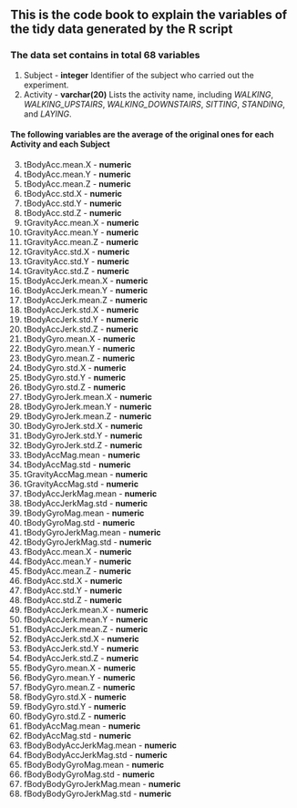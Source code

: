 ## This is the code book to explain the variables of the tidy data generated by the R script

### The data set contains in total 68 variables
1. Subject - **integer** Identifier of the subject who carried out the experiment. 
2. Activity - **varchar(20)** Lists the activity name, including *WALKING*, *WALKING_UPSTAIRS*, *WALKING_DOWNSTAIRS*, *SITTING*, *STANDING*, and *LAYING*.
#### The following variables are the average of the original ones for each Activity and each Subject

3. tBodyAcc.mean.X - **numeric**
4. tBodyAcc.mean.Y - **numeric**
5. tBodyAcc.mean.Z - **numeric**
6. tBodyAcc.std.X - **numeric**
7. tBodyAcc.std.Y - **numeric**
8. tBodyAcc.std.Z - **numeric**
9. tGravityAcc.mean.X - **numeric**
10. tGravityAcc.mean.Y - **numeric**
11. tGravityAcc.mean.Z - **numeric**
12. tGravityAcc.std.X - **numeric**
13. tGravityAcc.std.Y - **numeric**
14. tGravityAcc.std.Z - **numeric**
15. tBodyAccJerk.mean.X - **numeric**
16. tBodyAccJerk.mean.Y - **numeric**
17. tBodyAccJerk.mean.Z - **numeric**
18. tBodyAccJerk.std.X - **numeric**
19. tBodyAccJerk.std.Y - **numeric**
20. tBodyAccJerk.std.Z - **numeric**
21. tBodyGyro.mean.X - **numeric**
22. tBodyGyro.mean.Y - **numeric**
23. tBodyGyro.mean.Z - **numeric**
24. tBodyGyro.std.X - **numeric**
25. tBodyGyro.std.Y - **numeric**
26. tBodyGyro.std.Z - **numeric**
27. tBodyGyroJerk.mean.X - **numeric**
28. tBodyGyroJerk.mean.Y - **numeric**
29. tBodyGyroJerk.mean.Z - **numeric**
30. tBodyGyroJerk.std.X - **numeric**
31. tBodyGyroJerk.std.Y - **numeric**
32. tBodyGyroJerk.std.Z - **numeric**
33. tBodyAccMag.mean - **numeric**
34. tBodyAccMag.std - **numeric**
35. tGravityAccMag.mean - **numeric**
36. tGravityAccMag.std - **numeric**
37. tBodyAccJerkMag.mean - **numeric**
38. tBodyAccJerkMag.std - **numeric**
39. tBodyGyroMag.mean - **numeric**
40. tBodyGyroMag.std - **numeric**
41. tBodyGyroJerkMag.mean - **numeric**
42. tBodyGyroJerkMag.std - **numeric**
43. fBodyAcc.mean.X - **numeric**
44. fBodyAcc.mean.Y - **numeric**
45. fBodyAcc.mean.Z - **numeric**
46. fBodyAcc.std.X - **numeric**
47. fBodyAcc.std.Y - **numeric**
48. fBodyAcc.std.Z - **numeric**
49. fBodyAccJerk.mean.X - **numeric**
50. fBodyAccJerk.mean.Y - **numeric**
51. fBodyAccJerk.mean.Z - **numeric**
52. fBodyAccJerk.std.X - **numeric**
53. fBodyAccJerk.std.Y - **numeric**
54. fBodyAccJerk.std.Z - **numeric**
55. fBodyGyro.mean.X - **numeric**
56. fBodyGyro.mean.Y - **numeric**
57. fBodyGyro.mean.Z - **numeric**
58. fBodyGyro.std.X - **numeric**
59. fBodyGyro.std.Y - **numeric**
60. fBodyGyro.std.Z - **numeric**
61. fBodyAccMag.mean - **numeric**
62. fBodyAccMag.std - **numeric**
63. fBodyBodyAccJerkMag.mean - **numeric**
64. fBodyBodyAccJerkMag.std - **numeric**
65. fBodyBodyGyroMag.mean - **numeric**
66. fBodyBodyGyroMag.std - **numeric**
67. fBodyBodyGyroJerkMag.mean - **numeric**
68. fBodyBodyGyroJerkMag.std - **numeric**